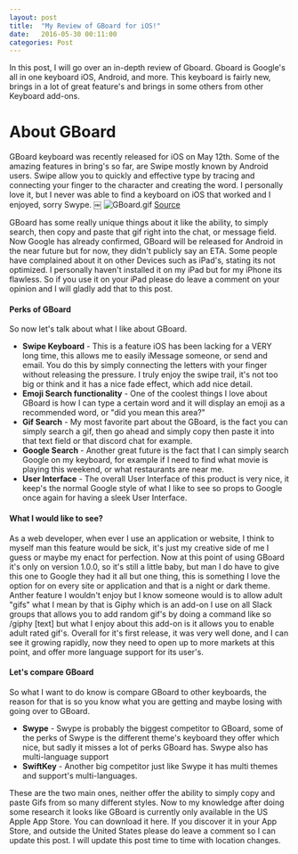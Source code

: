 ```yaml
---
layout: post
title:  "My Review of GBoard for iOS!"
date:   2016-05-30 00:11:00
categories: Post
---
```

In this post, I will go over an in-depth review of Gboard. Gboard is Google's all in one keyboard iOS, Android, and more. This keyboard is fairly new, brings in a lot of great feature's and brings in some others from other Keyboard add-ons.

# About GBoard
GBoard keyboard was recently released for iOS on May 12th. Some of the amazing features in bring's so far, are Swipe mostly known by Android users. Swipe allow you to quickly and effective type by tracing and connecting your finger to the character and creating the word. I personally love it, but I never was able to find a keyboard on iOS that worked and I enjoyed, sorry Swype.
￼
![GBoard.gif](https://storage.googleapis.com/gweb-uniblog-publish-prod/original_images/05_12_-_Gboard.gif)
[Source](https://blog.google/products/search/gboard-search-gifs-emojis-keyboard/)

GBoard has some really unique things about it like the ability, to simply search, then copy and paste that gif right into the chat, or message field. Now Google has already confirmed, GBoard will be released for Android in the near future but for now, they didn't publicly say an ETA.
Some people have complained about it on other Devices such as iPad's, stating its not optimized. I personally haven't installed it on my iPad but for my iPhone its flawless. So if you use it on your iPad please do leave a comment on your opinion and I will gladly add that to this post.
#### Perks of GBoard
So now let's talk about what I like about GBoard.

- **Swipe Keyboard** - This is a feature iOS has been lacking for a VERY long time, this allows me to easily iMessage someone, or send and email. You do this by simply connecting the letters with your finger without releasing the pressure. I truly enjoy the swipe trail, it's not too big or think and it has a nice fade effect, which add nice detail.
- **Emoji Search functionality** - One of the coolest things I love about GBoard is how I can type a certain word and it will display an emoji as a recommended word, or "did you mean this area?"
- **Gif Search** - My most favorite part about the GBoard, is the fact you can simply search a gif, then go ahead and simply copy then paste it into that text field or that discord chat for example.
- **Google Search** - Another great future is the fact that I can simply search Google on my keyboard, for example if I need to find what movie is playing this weekend, or what restaurants are near me.
- **User Interface** - The overall User Interface of this product is very nice, it keep's the normal Google style of what I like to see so props to Google once again for having a sleek User Interface.

#### What I would like to see?
As a web developer, when ever I use an application or website, I think to myself man this feature would be sick, it's just my creative side of me I guess or maybe my enact for perfection. Now at this point of using GBoard it's only on version 1.0.0, so it's still a little baby, but man I do have to give this one to Google they had it all but one thing, this is something I love the option for on every site or application and that is a night or dark theme. Anther feature I wouldn't enjoy but I know someone would is to allow adult "gifs" what I mean by that is Giphy which is an add-on I use on all Slack groups that allows you to add random gif's by doing a command like so
/giphy [text] but what I enjoy about this add-on is it allows you to enable adult rated gif's.
Overall for it's first release, it was very well done, and I can see it growing rapidly, now they need to open up to more markets at this point, and offer more language support for its user's.

#### Let's compare GBoard
So what I want to do know is compare GBoard to other keyboards, the reason for that is so you know what you are getting and maybe losing with going over to GBoard.

- **Swype** - Swype is probably the biggest competitor to GBoard, some of the perks of Swype is the different theme's keyboard they offer which nice, but sadly it misses a lot of perks GBoard has. Swype also has multi-language support
- **SwiftKey** - Another big competitor just like Swype it has multi themes and support's multi-languages.

These are the two main ones, neither offer the ability to simply copy and paste Gifs from so many different styles.
Now to my knowledge after doing some research it looks like GBoard is currently only available in the US Apple App Store. You can download it here. If you discover it in your App Store, and outside the United States please do leave a comment so I can update this post. I will update this post time to time with location changes.